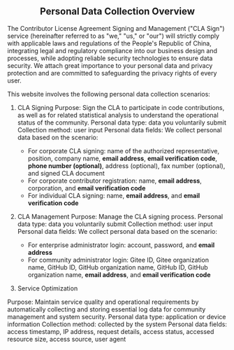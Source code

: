 ## <center>Personal Data Collection Overview</center>

The Contributor License Agreement Signing and Management ("CLA Sign") service (hereinafter referred to as "we," "us," or "our") will strictly comply with applicable laws and regulations of the People's Republic of China, integrating legal and regulatory compliance into our business design and processes, while adopting reliable security technologies to ensure data security. We attach great importance to your personal data and privacy protection and are committed to safeguarding the privacy rights of every user.

This website involves the following personal data collection scenarios:

1. CLA Signing
Purpose: Sign the CLA to participate in code contributions, as well as for related statistical analysis to understand the operational status of the community.
Personal data type: data you voluntarily submit
Collection method: user input
Personal data fields: We collect personal data based on the scenario:
    - For corporate CLA signing: name of the authorized representative, position, company name, **email address**, **email verification code**, **phone number (optional)**, address (optional), fax number (optional), and signed CLA document
    - For corporate contributor registration: name, **email address**, corporation, and **email verification code**
    - For individual CLA signing: name, **email address**, and **email verification code**

2. CLA Management
Purpose: Manage the CLA signing process.
Personal data type: data you voluntarily submit
Collection method: user input
Personal data fields: We collect personal data based on the scenario:
    - For enterprise administrator login: account, password, and **email address**
    - For community administrator login: Gitee ID, Gitee organization name, GitHub ID, GitHub organization name, GitHub ID, GitHub organization name, **email address**, and **email verification code**

3. Service Optimization

Purpose: Maintain service quality and operational requirements by automatically collecting and storing essential log data for community management and system security.
Personal data type: application or device information
Collection method: collected by the system
Personal data fields: access timestamp, IP address, request details, access status, accessed resource size, access source, user agent
